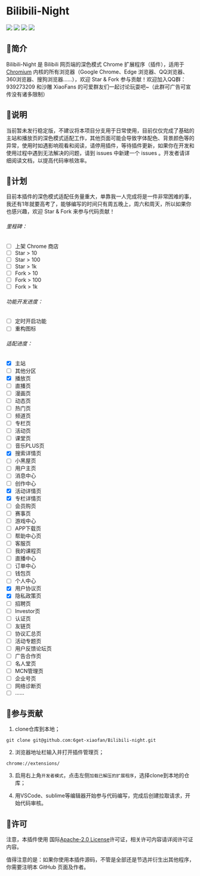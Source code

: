 # Bilibili-Night 

<img algin="center" src="https://img.shields.io/github/stars/6get-xiaofan/Bilibili-night">&nbsp;<img algin="center" src="https://img.shields.io/github/forks/6get-xiaofan/Bilibili-night?color=green">&nbsp;<img algin="center" src="https://img.shields.io/github/license/6get-xiaofan/Bilibili-night?color=red">&nbsp;<img algin="center" src="https://img.shields.io/github/issues/6get-xiaofan/Bilibili-night?color=%23a65d4d">

## 💎简介

Bilibili-Night 是 Bilibili 网页端的深色模式 Chrome 扩展程序（插件），适用于 [Chromium](https://www.chromium.org/) 内核的所有浏览器（Google Chrome、Edge 浏览器、QQ浏览器、360浏览器、搜狗浏览器......），欢迎 Star & Fork 参与贡献！欢迎加入QQ群：939273209 和沙雕 XiaoFans 的可爱群友们一起讨论玩耍吧~（此群可广告可宣传没有诸多限制）

## 🎨说明

当前暂未发行稳定版，不建议将本项目分支用于日常使用，目前仅仅完成了基础的主站和播放页的深色模式适配工作，其他页面可能会导致字体配色、背景颜色等的异常，使用时如遇影响观看和阅读，请停用插件，等待插件更新，如果你在开发和使用过程中遇到无法解决的问题，请到 issues 中新建一个 issues 。开发者请详细阅读文档，以提高代码审核效率。

## 📜计划

目前本插件的深色模式适配任务量重大，单靠我一人完成将是一件非常困难的事，我还有1年就要高考了，能够编写的时间只有周五晚上，周六和周天，所以如果你也感兴趣，欢迎 Star & Fork 来参与代码贡献！

###### 里程碑：

- [ ] 上架 Chrome 商店
- [ ] Star > 10
- [ ] Star > 100
- [ ] Star > 1k
- [ ] Fork > 10
- [ ] Fork > 100
- [ ] Fork > 1k

###### 功能开发进度：

- [ ] 定时开启功能
- [ ] 重构图标

###### 适配进度：

- [x] 主站
- [ ] 其他分区
- [x] 播放页
- [ ] 直播页
- [ ] 漫画页
- [ ] 动态页
- [ ] 热门页
- [ ] 频道页
- [ ] 专栏页
- [ ] 活动页
- [ ] 课堂页
- [ ] 音乐PLUS页
- [x] 搜索详情页
- [ ] 小黑屋页
- [ ] 用户主页
- [ ] 消息中心
- [ ] 创作中心
- [x] 活动详情页
- [x] 专栏详情页
- [ ] 会员购页
- [ ] 赛事页
- [ ] 游戏中心
- [ ] APP下载页
- [ ] 帮助中心页
- [ ] 客服页
- [ ] 我的课程页
- [ ] 直播中心
- [ ] 订单中心
- [ ] 钱包页
- [ ] 个人中心
- [x] 用户协议页
- [x] 隐私政策页
- [ ] 招聘页
- [ ] Investor页
- [ ] 认证页
- [ ] 友链页
- [ ] 协议汇总页
- [ ] 活动专题页
- [ ] 用户反馈论坛页
- [ ] 广告合作页
- [ ] 名人堂页
- [ ] MCN管理页
- [ ] 企业号页
- [ ] 网络诊断页
- [ ] ......

## 🎈参与贡献

1. clone仓库到本地；

```git
git clone git@github.com:6get-xiaofan/Bilibili-night.git
```

2. 浏览器地址栏输入并打开插件管理页；

```
chrome://extensions/
```

3. 启用右上角<code>开发者模式</code>，点击左侧<code>加载已解压的扩展程序</code>，选择clone到本地的仓库；

4. 用VSCode、sublime等编辑器开始参与代码编写，完成后创建拉取请求，开始代码审核。

## 🔎许可

注意，本插件使用 国际[Apache-2.0 License](https://github.com/6get-xiaofan/Bilibili-night/blob/main/LICENSE)许可证，相关许可内容请详阅许可证内容。

值得注意的是：如果你使用本插件源码，不管是全部还是节选并衍生出其他程序，你需要注明本 GitHub 页面及作者。

